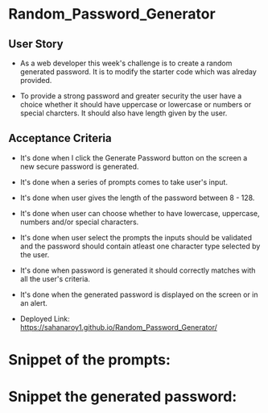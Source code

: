 # Random_Password_Generator

## User Story

* As a web developer this week's challenge is to create a random generated password. It is to modify the starter code which was alreday provided.

* To provide a strong password and greater security the user have a choice whether it should have uppercase or lowercase or numbers or special charcters. It should also have length given by the user.

## Acceptance Criteria
* It's done when I click the Generate Password button on the screen a new secure password is generated.
* It's done when a series of prompts comes to take user's input.
* It's done when user gives the length of the password between 8 - 128.
* It's done when user can choose whether to have lowercase, uppercase, numbers and/or special characters.
* It's done when user select the prompts the inputs should be validated and the password should contain atleast one character type selected by the user.
* It's done when password is generated it should correctly matches with all the user's criteria.
* It's done when the generated password is displayed on the screen or in an alert.

* Deployed Link:
https://sahanaroy1.github.io/Random_Password_Generator/

# Snippet of the prompts:


# Snippet the generated password:


